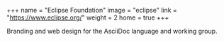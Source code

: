 +++
name = "Eclipse Foundation"
image = "eclipse"
link = "https://www.eclipse.org/"
weight = 2
home = true
+++

Branding and web design for the AsciiDoc language and working group.